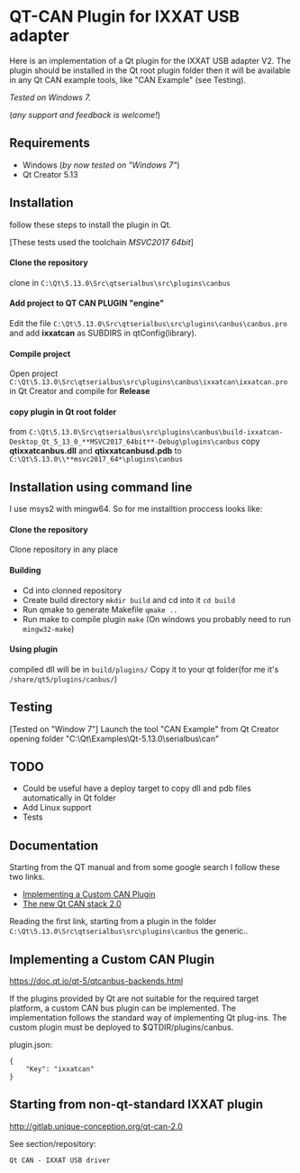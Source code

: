 # QT-CAN Plugin for IXXAT USB adapter

Here is an implementation of a Qt plugin for the IXXAT USB adapter V2.
The plugin should be installed in the Qt root plugin folder then it will be
available in any Qt CAN example tools, like "CAN Example" (see Testing).

*Tested on Windows 7.*

(*any support and feedback is welcome!*)

## Requirements

- Windows (*by now tested on "Windows 7"*)
- Qt Creator 5.13

## Installation

follow these steps to install the plugin in Qt.

[These tests used the toolchain *MSVC2017 64bit*]

#### Clone the repository

clone in `C:\Qt\5.13.0\Src\qtserialbus\src\plugins\canbus`

#### Add project to QT CAN PLUGIN "engine"

Edit the file `C:\Qt\5.13.0\Src\qtserialbus\src\plugins\canbus\canbus.pro` 
and add **ixxatcan** as SUBDIRS in qtConfig(library).

#### Compile project

Open project `C:\Qt\5.13.0\Src\qtserialbus\src\plugins\canbus\ixxatcan\ixxatcan.pro` in Qt Creator and compile for **Release**

#### copy plugin in Qt root folder

from `C:\Qt\5.13.0\Src\qtserialbus\src\plugins\canbus\build-ixxatcan-Desktop_Qt_5_13_0_**MSVC2017_64bit**-Debug\plugins\canbus`
copy **qtixxatcanbus.dll** and **qtixxatcanbusd.pdb**
to `C:\Qt\5.13.0\\**msvc2017_64*\plugins\canbus`

## Installation using command line

I use msys2 with mingw64. So for me installtion proccess looks like:

#### Clone the repository

Clone repository in any place

#### Building
- Cd into clonned repository
- Create build directory `mkdir build` and cd into it `cd build`
- Run qmake to generate Makefile `qmake ..`
- Run make to compile plugin `make` (On windows you probably need to run `mingw32-make`)

#### Using plugin

compiled dll will be in `build/plugins/`
Copy it to your qt folder(for me it's `/share/qt5/plugins/canbus/`)

## Testing

[Tested on "Window 7"]
Launch the tool "CAN Example" from Qt Creator opening folder "C:\Qt\Examples\Qt-5.13.0\serialbus\can"

## TODO 

- Could be useful have a deploy target to copy dll and pdb files automatically in Qt folder
- Add Linux support
- Tests

## Documentation

Starting from the QT manual and from some google search
I follow these two links.

- [Implementing a Custom CAN Plugin](https://doc.qt.io/qt-5/qtcanbus-backends.html)
- [The new Qt CAN stack 2.0](http://gitlab.unique-conception.org/qt-can-2.0)

Reading the first link, starting from a plugin in the folder ```C:\Qt\5.13.0\Src\qtserialbus\src\plugins\canbus```
the generic..

## Implementing a Custom CAN Plugin

https://doc.qt.io/qt-5/qtcanbus-backends.html

If the plugins provided by Qt are not suitable for the required target platform, 
a custom CAN bus plugin can be implemented. The implementation follows the standard way of implementing Qt plug-ins. 
The custom plugin must be deployed to $QTDIR/plugins/canbus.

plugin.json:
```
{
    "Key": "ixxatcan"
}
```

## Starting from non-qt-standard IXXAT plugin

http://gitlab.unique-conception.org/qt-can-2.0

See section/repository:
```
Qt CAN - IXXAT USB driver 
```

